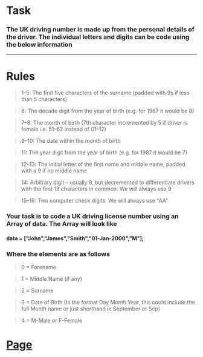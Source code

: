 # Task

### The UK driving number is made up from the personal details of the driver. The individual letters and digits can be code using the below information

-----

# Rules

> 1–5: The first five characters of the surname (padded with 9s if less than 5 characters)

> 6: The decade digit from the year of birth (e.g. for 1987 it would be 8)

> 7–8: The month of birth (7th character incremented by 5 if driver is female i.e. 51–62 instead of 01–12)

> 9–10: The date within the month of birth

> 11: The year digit from the year of birth (e.g. for 1987 it would be 7)

> 12–13: The initial letter of the first name and middle name, padded with a 9 if no middle name

> 14: Arbitrary digit – usually 9, but decremented to differentiate drivers with the first 13 characters in common. We will always use 9

> 15–16: Two computer check digits. We will always use "AA"

### Your task is to code a UK driving license number using an Array of data. The Array will look like

#### data = ["John","James","Smith","01-Jan-2000","M"];

### Where the elements are as follows

> 0 = Forename

> 1 = Middle Name (if any)

> 2 = Surname

> 3 = Date of Birth (In the format Day Month Year, this could include the full Month name or just shorthand ie September or Sep)

> 4 = M-Male or F-Female

# [Page](https://www.codewars.com/kata/586a1af1c66d18ad81000134/javascript)